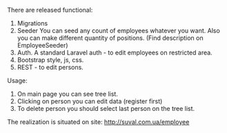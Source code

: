 There are released functional:

1) Migrations
2) Seeder 
    You can seed any count of employees whatever you want.
    Also you can make different quantity of positions. (Find description on EmployeeSeeder)
3) Auth. A standard Laravel auth - to edit employees on restricted area.
4) Bootstrap style, js, css.
5) REST - to edit persons.

Usage: 
1) On main page you can see tree list.
2) Clicking on person you can edit data (register first)
3) To delete person you should select last person on the tree list.

The realization is situated on site: http://suval.com.ua/employee